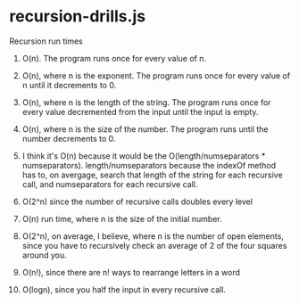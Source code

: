 # recursion-drills.js

Recursion run times
1. O(n). The program runs once for every value of n. 

2. O(n), where n is the exponent. The program runs once for every value of n until it decrements to 0. 

3. O(n), where n is the length of the string. The program runs once for every value decremented from the input until the input is empty. 

4. O(n), where n is the size of the number. The program runs until the number decrements to 0. 

5. I think it's O(n) because it would be the O(length/numseparators * numseparators). length/numseparators because the indexOf method has to, on avergage, search that length of the string for
each recursive call, and numseparators for each recursive call. 

6. O(2^n) since the number of recursive calls doubles every level

7. O(n) run time, where n is the size of the initial number.

8. O(2^n), on average, I believe, where n is the number of open elements, since you have to recursively check an average of 2 of the four squares around you. 

10. O(n!), since there are n! ways to rearrange letters in a word

12. O(logn), since you half the input in every recursive call. 
